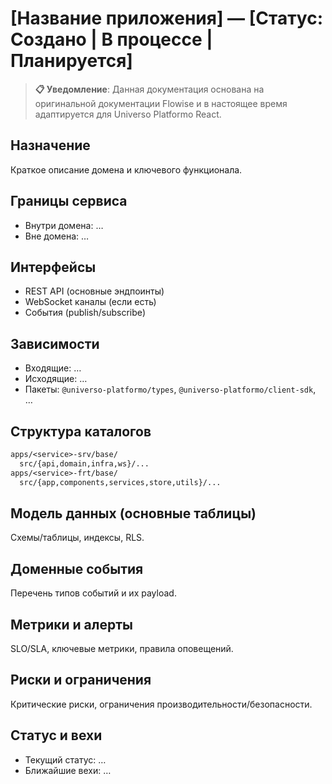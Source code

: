 # [Название приложения] — [Статус: Создано | В процессе | Планируется]

> **📋 Уведомление**: Данная документация основана на оригинальной документации Flowise и в настоящее время адаптируется для Universo Platformo React.

## Назначение

Краткое описание домена и ключевого функционала.

## Границы сервиса

-   Внутри домена: …
-   Вне домена: …

## Интерфейсы

-   REST API (основные эндпоинты)
-   WebSocket каналы (если есть)
-   События (publish/subscribe)

## Зависимости

-   Входящие: …
-   Исходящие: …
-   Пакеты: `@universo-platformo/types`, `@universo-platformo/client-sdk`, …

## Структура каталогов

```txt
apps/<service>-srv/base/
  src/{api,domain,infra,ws}/...
apps/<service>-frt/base/
  src/{app,components,services,store,utils}/...
```

## Модель данных (основные таблицы)

Схемы/таблицы, индексы, RLS.

## Доменные события

Перечень типов событий и их payload.

## Метрики и алерты

SLO/SLA, ключевые метрики, правила оповещений.

## Риски и ограничения

Критические риски, ограничения производительности/безопасности.

## Статус и вехи

-   Текущий статус: …
-   Ближайшие вехи: …
